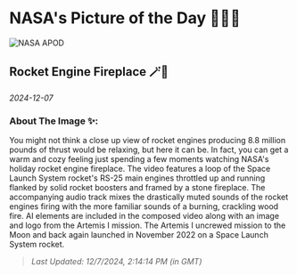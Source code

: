 
# NASA's Picture of the Day 🧑‍🚀💫

  ![NASA APOD](https://apod.nasa.gov/apod/image/2412/NASARocketEngineFireplaceSnap600.png)
  
  ## Rocket Engine Fireplace 🪄🌌
  
  _2024-12-07_
  
  ### About The Image ✨: 
  
  You might not think a close up view of rocket engines producing 8.8 million pounds of thrust would be relaxing, but here it can be. In fact, you can get a warm and cozy feeling just spending a few moments watching NASA's holiday rocket engine fireplace. The video features a loop of the Space Launch System rocket's RS-25 main engines throttled up and running flanked by solid rocket boosters and framed by a stone fireplace. The accompanying audio track mixes the drastically muted sounds of the rocket engines firing with the more familiar sounds of a burning, crackling wood fire. AI elements are included in the composed video along with an image and logo from the Artemis I mission. The Artemis I uncrewed mission to the Moon and back again launched in November 2022 on a Space Launch System rocket.
  
  
  
  > _Last Updated: 12/7/2024, 2:14:14 PM (in GMT)_
  